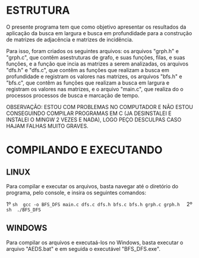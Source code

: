 # ESTRUTURA
<p>O presente programa tem que como objetivo apresentar os resultados da aplicação
da busca em largura e busca em profundidade para a construção de matrizes de
adjacência e matrizes de incidência.<p>
<p>Para isso, foram criados os seguintes arquivos: os arquivos "grph.h" e "grph.c", 
que contêm asestruturas de grafo, e suas funções, filas, e suas funções, e
a função que incia as matrizes a serem analizadas, os arquivos "dfs.h" e "dfs.c",
que contêm as funções que realizam a busca em profundidade e registram os 
valores nas matrizes, os arquivos "bfs.h" e "bfs.c", que contêm as funções que 
realizam a busca em largura e registram os valores nas matrizes, e o arquivo
"main.c", que realiza do o processos processos de busca e marcação de tempo.<p>
  
OBSERVAÇÃO: ESTOU COM PROBLEMAS NO COMPUTADOR E NÃO ESTOU CONSEGUINDO COMPILAR
PROGRAMAS EM C (JA DESINSTALEI E INSTALEI O MINGW 2 VEZES E NADA), LOGO PEÇO 
DESCULPAS CASO HAJAM FALHAS MUITO GRAVES.

# COMPILANDO E EXECUTANDO
## LINUX
Para compilar e executar os arquivos, basta navegar até o diretório do programa,
pelo console, e insira os seguintes comandos:
  
1º  ```sh  gcc -o BFS_DFS main.c dfs.c dfs.h bfs.c bfs.h grph.c grph.h  ```
2º  ```sh  ./BFS_DFS ```
  
## WINDOWS
Para compilar os arquivos e executaá-los no Windows, basta executar o arquivo 
"AEDS.bat" e em seguida o executável "BFS_DFS.exe".
